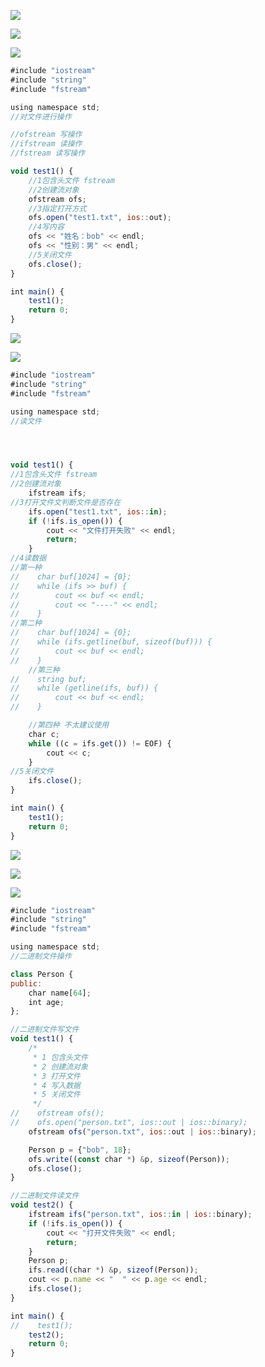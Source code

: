 

![](https://gitee.com/hxc8/images3/raw/master/img/202407172226080.jpg)



![](https://gitee.com/hxc8/images3/raw/master/img/202407172226825.jpg)



![](https://gitee.com/hxc8/images3/raw/master/img/202407172226688.jpg)



```javascript
#include "iostream"
#include "string"
#include "fstream"

using namespace std;
//对文件进行操作

//ofstream 写操作
//ifstream 读操作
//fstream 读写操作

void test1() {
    //1包含头文件 fstream
    //2创建流对象
    ofstream ofs;
    //3指定打开方式
    ofs.open("test1.txt", ios::out);
    //4写内容
    ofs << "姓名：bob" << endl;
    ofs << "性别：男" << endl;
    //5关闭文件
    ofs.close();
}

int main() {
    test1();
    return 0;
}
```



![](https://gitee.com/hxc8/images3/raw/master/img/202407172226326.jpg)







![](https://gitee.com/hxc8/images3/raw/master/img/202407172226898.jpg)



```javascript
#include "iostream"
#include "string"
#include "fstream"

using namespace std;
//读文件




void test1() {
//1包含头文件 fstream
//2创建流对象
    ifstream ifs;
//3打开文件文判断文件是否存在
    ifs.open("test1.txt", ios::in);
    if (!ifs.is_open()) {
        cout << "文件打开失败" << endl;
        return;
    }
//4读数据
//第一种
//    char buf[1024] = {0};
//    while (ifs >> buf) {
//        cout << buf << endl;
//        cout << "----" << endl;
//    }
//第二种
//    char buf[1024] = {0};
//    while (ifs.getline(buf, sizeof(buf))) {
//        cout << buf << endl;
//    }
    //第三种
//    string buf;
//    while (getline(ifs, buf)) {
//        cout << buf << endl;
//    }

    //第四种 不太建议使用
    char c;
    while ((c = ifs.get()) != EOF) {
        cout << c;
    }
//5关闭文件
    ifs.close();
}

int main() {
    test1();
    return 0;
}
```



![](https://gitee.com/hxc8/images3/raw/master/img/202407172226273.jpg)





![](https://gitee.com/hxc8/images3/raw/master/img/202407172226616.jpg)



![](https://gitee.com/hxc8/images3/raw/master/img/202407172226188.jpg)





```javascript
#include "iostream"
#include "string"
#include "fstream"

using namespace std;
//二进制文件操作

class Person {
public:
    char name[64];
    int age;
};

//二进制文件写文件
void test1() {
    /*
     * 1 包含头文件
     * 2 创建流对象
     * 3 打开文件
     * 4 写入数据
     * 5 关闭文件
     */
//    ofstream ofs();
//    ofs.open("person.txt", ios::out | ios::binary);
    ofstream ofs("person.txt", ios::out | ios::binary);

    Person p = {"bob", 18};
    ofs.write((const char *) &p, sizeof(Person));
    ofs.close();
}

//二进制文件读文件
void test2() {
    ifstream ifs("person.txt", ios::in | ios::binary);
    if (!ifs.is_open()) {
        cout << "打开文件失败" << endl;
        return;
    }
    Person p;
    ifs.read((char *) &p, sizeof(Person));
    cout << p.name << "  " << p.age << endl;
    ifs.close();
}

int main() {
//    test1();
    test2();
    return 0;
}
```

